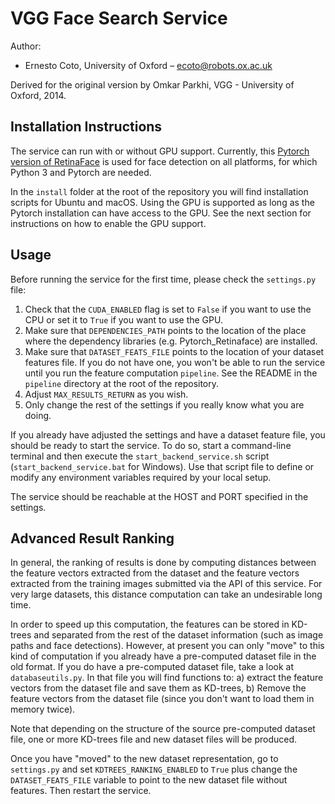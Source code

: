 VGG Face Search Service
=======================

Author:

 + Ernesto Coto, University of Oxford – <ecoto@robots.ox.ac.uk>

Derived for the original version by Omkar Parkhi, VGG - University of Oxford, 2014.

Installation Instructions
-------------------------

The service can run with or without GPU support. Currently, this [Pytorch version of RetinaFace](https://github.com/biubug6/Pytorch_Retinaface) is used for face detection on all platforms, for which Python 3 and Pytorch are needed.

In the `install` folder at the root of the repository you will find installation scripts for Ubuntu and macOS. Using the GPU is supported as long as the Pytorch installation can have access to the GPU. See the next section for instructions on how to enable the GPU support.

Usage
-----

Before running the service for the first time, please check the `settings.py` file:

 1. Check that the `CUDA_ENABLED` flag is set to `False` if you want to use the CPU or set it to `True` if you want to use the GPU.
 2. Make sure that `DEPENDENCIES_PATH` points to the location of the place where the dependency libraries (e.g. Pytorch_Retinaface) are installed.
 3. Make sure that `DATASET_FEATS_FILE` points to the location of your dataset features file. If you do not have one, you won't be able to run the service until you run the feature computation `pipeline`. See the README in the `pipeline` directory at the root of the repository.
 4. Adjust `MAX_RESULTS_RETURN` as you wish.
 5. Only change the rest of the settings if you really know what you are doing.

If you already have adjusted the settings and have a dataset feature file, you should be ready to start the service. To do so, start a command-line terminal and then execute the `start_backend_service.sh` script (`start_backend_service.bat` for Windows). Use that script file to define or modify any environment variables required by your local setup.

The service should be reachable at the HOST and PORT specified in the settings.

Advanced Result Ranking
-----------------------

In general, the ranking of results is done by computing distances between the feature vectors extracted from the dataset and the feature vectors extracted from the training images submitted via the API of this service. For very large datasets, this distance computation can take an undesirable long time.

In order to speed up this computation, the features can be stored in KD-trees and separated from the rest of the dataset information (such as image paths and face detections). However, at present you can only "move" to this kind of computation if you already have a pre-computed dataset file in the old format. If you do have a pre-computed dataset file, take a look at `databaseutils.py`. In that file you will find functions to: a) extract the feature vectors from the dataset file and save them as KD-trees, b) Remove the feature vectors from the dataset file (since you don't want to load them in memory twice).

Note that depending on the structure of the source pre-computed dataset file, one or more KD-trees file and new dataset files will be produced.

Once you have "moved" to the new dataset representation, go to `settings.py` and set `KDTREES_RANKING_ENABLED` to `True` plus change the `DATASET_FEATS_FILE` variable to point to the new dataset file without features. Then restart the service.
